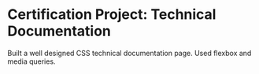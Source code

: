 
# Certification Project: Technical Documentation

Built a well designed CSS technical documentation page. Used flexbox and media queries.